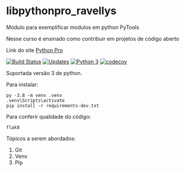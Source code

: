 # libpythonpro_ravellys
Módulo para exemplificar modulos em python PyTools

Nesse curso é ensinado como contribuir em projetos de código aberto

Link do site [Python Pro](https://python.pro.br/)

[![Build Status](https://travis-ci.com/ravellys/libpythonpro_ravellys.svg?branch=master)](https://travis-ci.com/ravellys/libpythonpro_ravellys)
[![Updates](https://pyup.io/repos/github/ravellys/libpythonpro_ravellys/shield.svg)](https://pyup.io/repos/github/ravellys/libpythonpro_ravellys/)
[![Python 3](https://pyup.io/repos/github/ravellys/libpythonpro_ravellys/python-3-shield.svg)](https://pyup.io/repos/github/ravellys/libpythonpro_ravellys/)
[![codecov](https://codecov.io/gh/ICSMP/libpythonpro_ravellys/branch/master/graph/badge.svg)](https://codecov.io/gh/ICSMP/libpythonpro_ravellys)

Suportada versão 3 de python.

Para instalar:
```
py -3.8 -m venv .venv
.venv\Scripts\activate
pip install -r requirements-dev.txt
```

Para conferir qualidade do código:
```
flak8
```

Tópicos a serem abordados:
1. Git
2. Venv
3. Pip